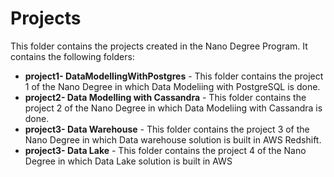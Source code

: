 # Projects 
This folder contains the projects created in the Nano Degree Program. It contains the following folders:
* **project1- DataModellingWithPostgres** - This folder contains the project 1 of the Nano Degree in which Data Modeliing with PostgreSQL is done.
* **project2- Data Modelling with Cassandra** - This folder contains the project 2 of the Nano Degree in which Data Modeliing with Cassandra is done.
* **project3- Data Warehouse** - This folder contains the project 3 of the Nano Degree in which Data warehouse solution is built in AWS Redshift.
* **project3- Data Lake** - This folder contains the project 4 of the Nano Degree in which Data Lake solution is built in AWS